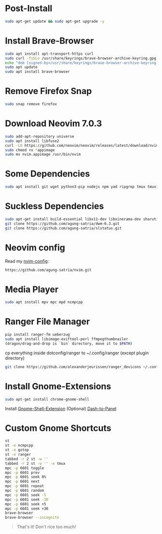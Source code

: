 # Post-Install

```sh
sudo apt-get update && sudo apt-get upgrade -y
```

# Install Brave-Browser

```sh
sudo apt install apt-transport-https curl
sudo curl -fsSLo /usr/share/keyrings/brave-browser-archive-keyring.gpg https://brave-browser-apt-release.s3.brave.com/brave-browser-archive-keyring.gpg
echo "deb [signed-by=/usr/share/keyrings/brave-browser-archive-keyring.gpg arch=amd64] https://brave-browser-apt-release.s3.brave.com/ stable main"|sudo tee /etc/apt/sources.list.d/brave-browser-release.list
sudo apt update
sudo apt install brave-browser
```

# Remove Firefox Snap

```sh
sudo snap remove firefox
```

# Download Neovim 7.0.3

```sh
sudo add-apt-repository universe
sudo apt install libfuse2
curl -LO https://github.com/neovim/neovim/releases/latest/download/nvim.appimage
sudo chmod +x *appimage
sudo mv nvim.appimage /usr/bin/nvim
```

# Some Dependencies

```sh
sudo apt install git wget python3-pip nodejs npm yad ripgrep tmux tmuxinator fd-find fzf gnome-tweaks xclip tree htop rofi pulsemixer
```

# Suckless Dependencies

```sh
sudo apt-get install build-essential libx11-dev libxinerama-dev sharutils suckless-tools libxft-dev libx11-xcb1 libx11-xcb-dev libxcb-res0-dev sudo libexif-dev libimlib2-dev libharfbuzz-dev fonts-symbola hsetroot
git clone https://github.com/agung-satria/dwm-6.3.git
git clone https://github.com/agung-satria/slstatus.git
```

# Neovim config

Read my [nvim-config](https://github.com/agung-satria/nvim.git):

```sh
https://github.com/agung-satria/nvim.git
```

# Media Player

```sh
sudo apt install mpv mpc mpd ncmpcpp
```

# Ranger File Manager

```sh
pip install ranger-fm ueberzug
sudo apt install libimage-exiftool-perl ffmpegthumbnailer
(dragon/drag-and-drop is `bin` directory, move it to $PATH)
```

cp everything inside dotconfig/ranger to ~/.config/ranger
(except plugin directory)

```sh
git clone https://github.com/alexanderjeurissen/ranger_devicons ~/.config/ranger/plugins/ranger_devicons
```

# Install Gnome-Extensions

```sh
sudo apt-get install chrome-gnome-shell
```

Install [Gnome-Shell-Extension](https://chrome.google.com/webstore/detail/gnome-shell-integration/gphhapmejobijbbhgpjhcjognlahblep?hl=id)
(Optional) [Dash-to-Panel](https://extensions.gnome.org/extension/1160/dash-to-panel/)

# Custom Gnome Shortcuts

```sh
st
st -e ncmpcpp
st -e gotop
st -e ranger
tabbed -r 2 st -w ''
tabbed -r 2 st -w '' -e tmux
mpc -p 6601 toggle
mpc -p 6601 prev
mpc -p 6601 seek 0%
mpc -p 6601 next
mpc -p 6601 repeat
mpc -p 6601 random
mpc -p 6601 seek -5
mpc -p 6601 seek -30
mpc -p 6601 seek +5
mpc -p 6601 seek +30
brave-browser
brave-browser --incognito
```

> That's it! Don't rice too much!
